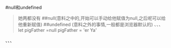 #null和undefined
> 她两都没有
##null(意料之中的,开始可以手动给他赋值为null,之后呢可以给他重新赋值)
##undefined  (意料之外的事情,一般都是浏览器默认的)
、、、
let pigFather  =null
pigFather  = 'er  Ya'


、、、

